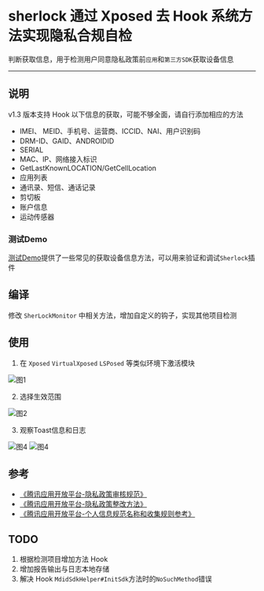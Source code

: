# sherlock 通过 Xposed 去 Hook 系统方法实现隐私合规自检

判断获取信息，用于检测用户同意隐私政策前`应用`和`第三方SDK`获取设备信息

---

## 说明

v1.3 版本支持 Hook 以下信息的获取，可能不够全面，请自行添加相应的方法

- IMEI、 MEID、手机号、运营商、ICCID、NAI、用户识别码
- DRM-ID、GAID、ANDROIDID
- SERIAL
- MAC、IP、网络接入标识
- GetLastKnownLOCATION/GetCellLocation
- 应用列表
- 通讯录、短信、通话记录
- 剪切板
- 账户信息
- 运动传感器

### 测试Demo

[测试Demo](https://github.com/MaYiFei1995/HEGUIDemo)提供了一些常见的获取设备信息方法，可以用来验证和调试`Sherlock`插件

## 编译

修改 `SherLockMonitor` 中相关方法，增加自定义的钩子，实现其他项目检测

## 使用

1. 在 `Xposed` `VirtualXposed` `LSPosed` 等类似环境下激活模块

![图1](./imgs/01.png)

2. 选择生效范围

![图2](./imgs/02.png)

3. 观察Toast信息和日志

![图4](./imgs/03.png)
![图4](./imgs/04.png)

## 参考

- [《腾讯应用开放平台-隐私政策审核规范》](https://wikinew.open.qq.com/index.html#/iwiki/875339652)
- [《腾讯应用开放平台-隐私政策整改方法》](https://wikinew.open.qq.com/index.html#/iwiki/886144166)
- [《腾讯应用开放平台-个人信息规范名称和收集规则参考》](https://wikinew.open.qq.com/index.html#/iwiki/4006865844)

## TODO

1. 根据检测项目增加方法 Hook
2. 增加报告输出与日志本地存储
3. 解决 Hook `MdidSdkHelper#InitSdk`方法时的`NoSuchMethod`错误
